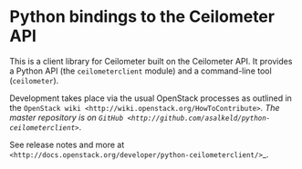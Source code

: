 Python bindings to the Ceilometer API
=====================================

This is a client library for Ceilometer built on the Ceilometer API. It
provides a Python API (the ``ceilometerclient`` module) and a command-line tool
(``ceilometer``).

Development takes place via the usual OpenStack processes as outlined in the
`OpenStack wiki <http://wiki.openstack.org/HowToContribute>`_.  The master
repository is on `GitHub <http://github.com/asalkeld/python-ceilometerclient>`_.

See release notes and more at `<http://docs.openstack.org/developer/python-ceilometerclient/>`_.
